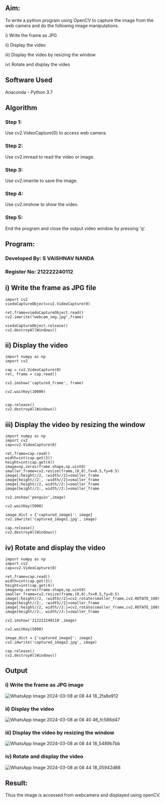 
## Aim:
 
To write a python program using OpenCV to capture the image from the web camera and do the following image manipulations.

i) Write the frame as JPG 

ii) Display the video 

iii) Display the video by resizing the window

iv) Rotate and display the video

## Software Used
Anaconda - Python 3.7
## Algorithm
### Step 1:
Use cv2.VideoCapture(0) to access web camera.

### Step 2:
Use cv2.imread to read the video or image.

### Step 3:
Use cv2.imwrite to save the image.

### Step 4:
Use cv2.imshow to show the video.

### Step 5:
End the program and close the output video window by pressing 'q'.

## Program:
### Developed By: S VAISHNAV NANDA
### Register No: 212222240112

## i) Write the frame as JPG file
```
import cv2
viedoCaptureObject=cv2.VideoCapture(0)

ret,frame=viedoCaptureObject.read()
cv2.imwrite("webcam_img.jpg",frame)

viedoCaptureObject.release()
cv2.destroyAllWindows()
```

## ii) Display the video
```
import numpy as np
import cv2

cap = cv2.VideoCapture(0)
ret, frame = cap.read()

cv2.imshow('captured_frame', frame)

cv2.waitKey(10000)


cap.release()
cv2.destroyAllWindows()

```
## iii) Display the video by resizing the window
```
import numpy as np
import cv2
cap=cv2.VideoCapture(0)

ret,frame=cap.read()
width=int(cap.get(3))
height=int(cap.get(4))
image=np.zeros(frame.shape,np.uint8)
smaller_frame=cv2.resize(frame,(0,0),fx=0.5,fy=0.5)
image[:height//2, :width//2]=smaller_frame
image[height//2:, :width//2]=smaller_frame
image[:height//2, width//2:]=smaller_frame
image[height//2:, width//2:]=smaller_frame

cv2.imshow('penguin',image)

cv2.waitKey(5000)  

image_dict = {'captured_image1': image}
cv2.imwrite('captured_image1.jpg', image)

cap.release()
cv2.destroyAllWindows()
```

## iv) Rotate and display the video

```
import numpy as np
import cv2
cap=cv2.VideoCapture(0)

ret,frame=cap.read()
width=int(cap.get(3))
height=int(cap.get(4))
image=np.zeros(frame.shape,np.uint8)
smaller_frame=cv2.resize(frame,(0,0),fx=0.5,fy=0.5)
image[:height//2, :width//2]=cv2.rotate(smaller_frame,cv2.ROTATE_180)
image[height//2:, :width//2]=smaller_frame
image[:height//2, width//2:]=cv2.rotate(smaller_frame,cv2.ROTATE_180)
image[height//2:, width//2:]=smaller_frame

cv2.imshow('212222240110',image)

cv2.waitKey(5000) 

image_dict = {'captured_image2': image}
cv2.imwrite('captured_image2.jpg', image)

cap.release()
cv2.destroyAllWindows()
```


## Output

### i) Write the frame as JPG image



![WhatsApp Image 2024-03-08 at 08 44 18_2fa8e912](https://github.com/VarshaAjith1110/Image_Acqusition-_using_Web_Camera/assets/94222288/e2ab2692-6393-4928-9d0a-5850fd650408)



### ii) Display the video
![WhatsApp Image 2024-03-08 at 08 40 46_fc586d47](https://github.com/VarshaAjith1110/Image_Acqusition-_using_Web_Camera/assets/94222288/d2fe9987-b537-49e2-85bd-ddf7dc93473a)




### iii) Display the video by resizing the window

![WhatsApp Image 2024-03-08 at 08 44 18_5489b7bb](https://github.com/VarshaAjith1110/Image_Acqusition-_using_Web_Camera/assets/94222288/b5c3e782-53b0-47b9-8c0f-afbe63798d61)







### iv) Rotate and display the video

![WhatsApp Image 2024-03-08 at 08 44 18_05942d88](https://github.com/VarshaAjith1110/Image_Acqusition-_using_Web_Camera/assets/94222288/a2e91475-e1df-4c71-8b08-708de719b888)





## Result:
Thus the image is accessed from webcamera and displayed using openCV.
